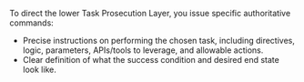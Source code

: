 To direct the lower Task Prosecution Layer, you issue specific authoritative commands: 

- Precise instructions on performing the chosen task, including directives, logic, parameters, APIs/tools to leverage, and allowable actions.
- Clear definition of what the success condition and desired end state look like. 